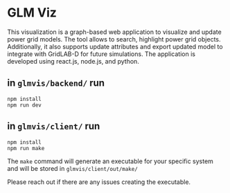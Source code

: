 # GLM Viz

This visualization is a graph-based web application to visualize and update power grid models. The tool allows to search, highlight power grid objects. Additionally, it also supports update attributes and export updated model to integrate with GridLAB-D for future simulations. The application is developed using react.js, node.js, and python. 

## in `glmvis/backend/` run 
```
npm install
npm run dev
```

## in `glmvis/client/` run 
```
npm install
npm run make
```
The `make` command will generate an executable for your
specific system and will be stored in `glmvis/client/out/make/`

Please reach out if there are any issues creating the executable.
